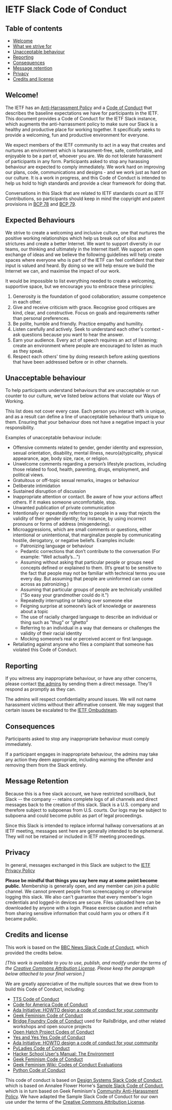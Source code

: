 IETF Slack Code of Conduct
==========================

## Table of contents
- [Welcome](#welcome)
- [What we strive for](#what-we-strive-for)
- [Unacceptable behaviour](#unacceptable-behaviour)
- [Reporting](#reporting)
- [Consequences](#consequences)
- [Message retention](#message-retention)
- [Privacy](#privacy)
- [Credits and license](#credits-and-license)

## Welcome!

The IETF has an [Anti-Harrassment Policy](https://tools.ietf.org/html/bcp25) and a [Code of Conduct](https://tools.ietf.org/html/bcp54) that describes the baseline expectations we have for participants in the IETF.  This document provides a Code of Conduct for the IETF Slack instance, which augments the anti-harrassment policy to make sure our Slack is a healthy and productive place for working together.  It specifically seeks to provide a welcoming, fun and productive environment for everyone.

We expect members of the IETF community to act in a way that creates and nurtures an environment which is harassment-free, safe, comfortable, and enjoyable to be a part of, whoever you are. We do not tolerate harassment of participants in any form. Participants asked to stop any harassing behaviour are expected to comply immediately. We work hard on improving our plans, code, communications and designs - and we work just as hard on our culture. It is a work in progress, and this Code of Conduct is intended to help us hold to high standards and provide a clear framework for doing that.

Conversations in this Slack that are related to IETF standards count as IETF Contributions, so participants should keep in mind the copyright and patent provisions in [BCP 78](https://tools.ietf.org/html/bcp78) and [BCP 79](https://tools.ietf.org/html/bcp79).

## Expected Behaviours

We strive to create a welcoming and inclusive culture, one that nurtures the positive working relationships which help us break out of silos and strictures and create a better Internet. We want to support diversity in our teams, our thinking and ultimately in the Internet itself. We support an open exchange of ideas and we believe the following guidelines will help create spaces where everyone who is part of the IETF can feel confident that their input is valued and heard. By doing so we will help ensure we build the Internet we can, and maximise the impact of our work.

It would be impossible to list everything needed to create a welcoming, supportive space, but we encourage you to embrace these principles:

1. Generosity is the foundation of good collaboration; assume competence in each other.
2. Give and receive criticism with grace. Recognise good critiques are kind, clear, and constructive. Focus on goals and requirements rather than personal preferences.
3. Be polite, humble and friendly. Practice empathy and humility.
4. Listen carefully and actively. Seek to understand each other's context - ask questions because you want to hear the answer.
5. Earn your audience. Every act of speech requires an act of listening; create an environment where people are encouraged to listen as much as they speak.
6. Respect each others' time by doing research before asking questions that have been addressed before or in other channels.

## Unacceptable behaviour

To help participants understand behaviours that are unacceptable or run counter to our culture, we’ve listed below actions that violate our Ways of Working.

This list does not cover every case. Each person you interact with is unique, and as a result can define a line of unacceptable behaviour that’s unique to them. Ensuring that your behaviour does not have a negative impact is your responsibility.

Examples of unacceptable behaviour include:

* Offensive comments related to gender, gender identity and expression, sexual orientation, disability, mental illness, neuro(a)typicality, physical appearance, age, body size, race, or religion.
* Unwelcome comments regarding a person’s lifestyle practices, including those related to food, health, parenting, drugs, employment, and political views.
* Gratuitous or off-topic sexual remarks, images or behaviour
* Deliberate intimidation
* Sustained disruption of discussion
* Inappropriate attention or contact. Be aware of how your actions affect others. If it makes someone uncomfortable, stop.
* Unwanted publication of private communication
* Intentionally or repeatedly referring to people in a way that rejects the validity of their gender identity; for instance, by using incorrect pronouns or forms of address (misgendering).
* Microaggressions, which are small comments or questions, either intentional or unintentional, that marginalize people by communicating hostile, derogatory, or negative beliefs. Examples include:
	* Patronizing language or behaviour
	* Pedantic corrections that don’t contribute to the conversation (For example: “Well actually’s…")
	* Assuming without asking that particular people or groups need concepts defined or explained to them. (It’s great to be sensitive to the fact that people may not be familiar with technical terms you use every day. But assuming that people are uninformed can come across as patronizing.)
	* Assuming that particular groups of people are technically unskilled ("So easy your grandmother could do it.")
	* Repeatedly interrupting or talking over someone else
	* Feigning surprise at someone’s lack of knowledge or awareness about a topic
	* The use of racially charged language to describe an individual or thing such as "thug" or “ghetto”
	* Referring to an individual in a way that demeans or challenges the validity of their racial identity
	* Mocking someone’s real or perceived accent or first language.
* Retaliating against anyone who files a complaint that someone has violated this Code of Conduct.

## Reporting

If you witness any inappropriate behaviour, or have any other concerns, please contact [the admins](https://ietf.slack.com/account/workspace-settings#admins) by sending them a direct message. They'll respond as promptly as they can.

The admins will respect confidentiality around issues. We will not name harassment victims without their affirmative consent. We may suggest that certain issues be escalated to the [IETF Ombudsteam](https://www.ietf.org/contact/ombudsteam/). 

## Consequences

Participants asked to stop any inappropriate behaviour must comply immediately.

If a participant engages in inappropriate behaviour, the admins may take any action they deem appropriate, including warning the offender and removing them from the Slack entirely.

## Message Retention

Because this is a free slack account, we have restricted scrollback, but Slack -- the company -- retains complete logs of all channels and direct messages back to the creation of this slack. Slack is a U.S. company and therefore subject to subpoenas from U.S. courts. Our logs may be subject to subpoena and could become public as part of legal proceedings.

Since this Slack is intended to replace informal hallway conversations at an IETF meeting, messages sent here are generally intended to be ephemeral. They will not be retained or included in IETF meeting proceedings.

## Privacy

In general, messages exchanged in this Slack are subject to the [IETF Privacy Policy](https://www.ietf.org/privacy-statement/)

**Please be mindful that things you say here may at some point become public.**  Membership is generally open, and any member can join a public channel.  We cannot prevent people from screencapping or otherwise logging this slack. We also can't guarantee that every member's login credentials and logged-in devices are secure. Files uploaded here can be downloaded by anyone with a login. Please exercise caution and refrain from sharing sensitive information that could harm you or others if it became public.

## Credits and license

This work is based on the [BBC News Slack Code of Conduct](https://github.com/BBC-News/bbc-news-slack/blob/master/code-of-conduct.md), which provided the credits below.

_[This work is available to you to use, publish, and modify under the terms of the [Creative Commons Attribution License](https://creativecommons.org/licenses/by/4.0/). Please keep the paragraph below attached to your final version.]_

We are greatly appreciative of the multiple sources that we drew from to build this Code of Conduct, including:

* [TTS Code of Conduct](https://github.com/18F/code-of-conduct)
* [Code for America Code of Conduct](https://github.com/codeforamerica/codeofconduct)
* [Ada Initiative: HOWTO design a code of conduct for your community](http://adainitiative.org/2014/02/howto-design-a-code-of-conduct-for-your-community/)
* [Geek Feminism Code of Conduct](http://geekfeminism.org/about/code-of-conduct/)
* [Bridge Foundry Code of Conduct](http://bridgefoundry.org/code-of-conduct/) used for RailsBridge, and other related workshops and open source projects
* [Open Hatch Project Codes of Conduct](https://openhatch.org/wiki/Project_codes_of_conduct)
* [Yes and Yes Yes Code of Conduct](http://yesandyesyes.com/code-of-conduct)
* [Ada Initiative: HOWTO design a code of conduct for your community](http://adainitiative.org/2014/02/howto-design-a-code-of-conduct-for-your-community/)
* [PyLadies Code of Conduct](http://www.pyladies.com/CodeOfConduct/)
* [Hacker School User's Manual: The Environment](https://www.hackerschool.com/manual#sec-environment)
* [Geek Feminism Code of Conduct](http://geekfeminism.org/about/code-of-conduct/)
* [Geek Feminism Wiki: Codes of Conduct Evaluations](http://geekfeminism.wikia.com/wiki/Code_of_conduct)
* [Python Code of Conduct](https://www.python.org/psf/codeofconduct/)

This code of conduct is based on [Design Systems Slack Code of Conduct](https://github.com/sushiandrobots/design-systems-slack), which is based on Annalee Flower Horne's [Sample Slack Code of Conduct](https://gist.github.com/annalee/2cddeff11357c3a8a613583ebca4dc17), which is in turn based on Geek Feminism's [Community Anti-Harassment Policy](http://geekfeminism.wikia.com/wiki/Community_anti-harassment/Policy). We have adapted the Sample Slack Code of Conduct for our own use under the terms of the [Creative Commons Attribution License](https://creativecommons.org/licenses/by/4.0/).
